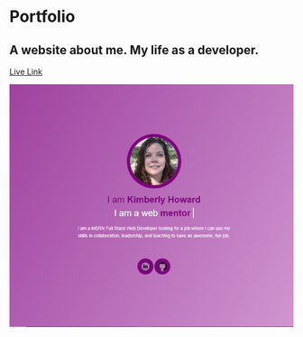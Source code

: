 # Portfolio
## A website about me. My life as a developer.

[Live Link](https://kimberlyhoward.github.io/portfolio/)

![GitHub Logo](/img/screenshot.PNG)
